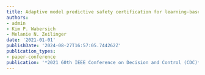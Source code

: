 ```yaml
---
title: Adaptive model predictive safety certification for learning-based control
authors:
- admin
- Kim P. Wabersich
- Melanie N. Zeilinger
date: '2021-01-01'
publishDate: '2024-08-27T16:57:05.744262Z'
publication_types:
- paper-conference
publication: '*2021 60th IEEE Conference on Decision and Control (CDC)*'
---
```

